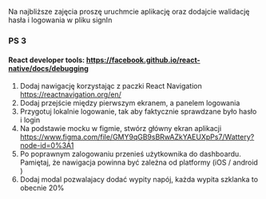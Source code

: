 Na najbliższe zajęcia proszę uruchmcie aplikację oraz dodajcie walidację hasła i logowania w pliku signIn 

### PS 3

#### React developer tools: https://facebook.github.io/react-native/docs/debugging
1. Dodaj nawigację korzystając z paczki React Navigation https://reactnavigation.org/en/
2. Dodaj przejście między pierwszym ekranem, a panelem logowania
3. Przygotuj lokalnie logowanie, tak aby faktycznie sprawdzane było hasło i login
4. Na podstawie mocku w figmie, stwórz główny ekran aplikacji 
https://www.figma.com/file/GMY9qGB9sBRwAZkYAEUXpPs7/Wattery?node-id=0%3A1
5. Po poprawnym zalogowaniu przenieś użytkownika do dashboardu. Pamiętaj, że nawigacja powinna być zależna od platformy (iOS / android )
6. Dodaj modal pozwalajacy dodać wypity napój, każda wypita szklanka to obecnie 20%
